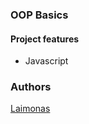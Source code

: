 ### OOP Basics

#### Project features
- Javascript

### Authors
[Laimonas](https://github.com/LaimonasMas/)
